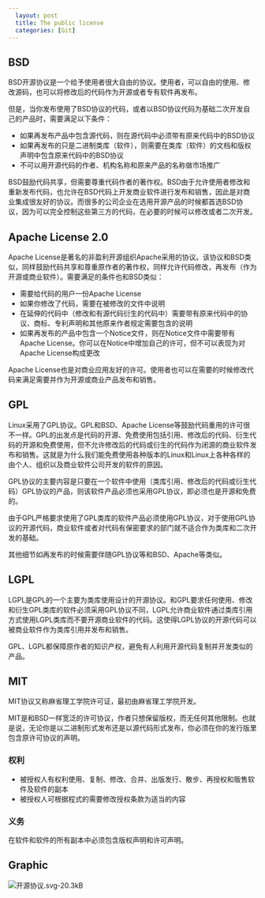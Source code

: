 ```yaml
---
  layout: post
  title: The public license
  categories: [Git]
---
```


## BSD

BSD开源协议是一个给予使用者很大自由的协议。使用者，可以自由的使用、修改源码，也可以将修改后的代码作为开源或者专有软件再发布。

但是，当你发布使用了BSD协议的代码，或者以BSD协议代码为基础二次开发自己的产品时，需要满足以下条件：

> 
- 如果再发布产品中包含源代码，则在源代码中必须带有原来代码中的BSD协议
- 如果再发布的只是二进制类库（软件），则需要在类库（软件）的文档和版权声明中包含原来代码中的BSD协议
- 不可以用开源代码的作者、机构名称和原来产品的名称做市场推广

BSD鼓励代码共享，但需要尊重代码作者的著作权。BSD由于允许使用者修改和重新发布代码，也允许在BSD代码上开发商业软件进行发布和销售，因此是对商业集成很友好的协议。而很多的公司企业在选用开源产品的时候都首选BSD协议，因为可以完全控制这些第三方的代码，在必要的时候可以修改或者二次开发。

## Apache License 2.0

Apache License是著名的非盈利开源组织Apache采用的协议。该协议和BSD类似，同样鼓励代码共享和尊重原作者的著作权，同样允许代码修改，再发布（作为开源或商业软件）。需要满足的条件也和BSD类似：

> 
-  需要给代码的用户一份Apache License
-  如果你修改了代码，需要在被修改的文件中说明
-  在延伸的代码中（修改和有源代码衍生的代码中）需要带有原来代码中的协议、商标、专利声明和其他原来作者规定需要包含的说明
-  如果再发布的产品中包含一个Notice文件，则在Notice文件中需要带有Apache License。你可以在Notice中增加自己的许可，但不可以表现为对Apache License构成更改

Apache License也是对商业应用友好的许可。使用者也可以在需要的时候修改代码来满足需要并作为开源或商业产品发布和销售。

## GPL

Linux采用了GPL协议。GPL和BSD、Apache License等鼓励代码重用的许可很不一样。GPL的出发点是代码的开源、免费使用包括引用、修改后的代码、衍生代码的开源和免费使用，但不允许修改后的代码或衍生的代码作为闭源的商业软件发布和销售。这就是为什么我们能免费使用各种版本的Linux和Linux上各种各样的由个人、组织以及商业软件公司开发的软件的原因。

GPL协议的主要内容是只要在一个软件中使用（类库引用、修改后的代码或衍生代码）GPL协议的产品，则该软件产品必须也采用GPL协议，即必须也是开源和免费的。

由于GPL严格要求使用了GPL类库的软件产品必须使用GPL协议，对于使用GPL协议的开源代码，商业软件或者对代码有保密要求的部门就不适合作为类库和二次开发的基础。

其他细节如再发布的时候需要伴随GPL协议等和BSD、Apache等类似。

## LGPL

LGPL是GPL的一个主要为类库使用设计的开源协议。和GPL要求任何使用、修改和衍生GPL类库的软件必须采用GPL协议不同，LGPL允许商业软件通过类库引用方式使用LGPL类库而不要开源商业软件的代码。这使得LGPL协议的开源代码可以被商业软件作为类库引用并发布和销售。

GPL、LGPL都保障原作者的知识产权，避免有人利用开源代码复制并开发类似的产品。

## MIT

MIT协议又称麻省理工学院许可证，最初由麻省理工学院开发。

MIT是和BSD一样宽泛的许可协议，作者只想保留版权，而无任何其他限制。也就是说，无论你是以二进制形式发布还是以源代码形式发布，你必须在你的发行版里包含原许可协议的声明。

### 权利

> 
- 被授权人有权利使用、复制、修改、合并、出版发行、散步、再授权和贩售软件及软件的副本
- 被授权人可根据程式的需要修改授权条款为适当的内容

### 义务

在软件和软件的所有副本中必须包含版权声明和许可声明。

## Graphic

![开源协议.svg-20.3kB][1]

  [1]: http://static.zybuluo.com/wongjorie/8u8yqbo07sxg89chxeta006y/%E5%BC%80%E6%BA%90%E5%8D%8F%E8%AE%AE.svg
